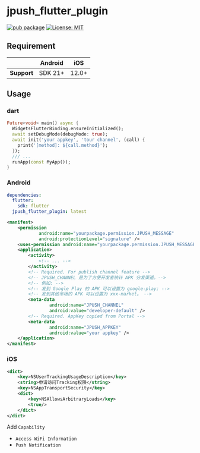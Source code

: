 # jpush_flutter_plugin

[![pub package][pkg_logo_link]][pkg_link]
[![License: MIT][license_badge]][license_link]

## Requirement

|             | Android | iOS   |
|-------------|---------|-------|
| **Support** | SDK 21+ | 12.0+ |

## Usage

### dart

```dart
Future<void> main() async {
  WidgetsFlutterBinding.ensureInitialized();
  await setDebugMode(debugMode: true);
  await init('your appkey', 'tour channel', (call) {
    print('[method]: ${call.method}');
  });
  /// ...
  runApp(const MyApp());
}
```

### Android

```yaml
dependencies:
  flutter:
    sdk: flutter
  jpush_flutter_plugin: latest
```

```xml
<manifest>
    <permission
            android:name="yourpackage.permission.JPUSH_MESSAGE"
            android:protectionLevel="signature" />
    <uses-permission android:name="yourpackage.permission.JPUSH_MESSAGE" />
    <application>
        <activity>
            <!-- ... -->
        </activity>
        <!-- Required. For publish channel feature -->
        <!-- JPUSH_CHANNEL 是为了方便开发者统计 APK 分发渠道。-->
        <!-- 例如: -->
        <!-- 发到 Google Play 的 APK 可以设置为 google-play; -->
        <!-- 发到其他市场的 APK 可以设置为 xxx-market。 -->
        <meta-data
                android:name="JPUSH_CHANNEL"
                android:value="developer-default" />
        <!-- Required. AppKey copied from Portal -->
        <meta-data
                android:name="JPUSH_APPKEY"
                android:value="your appkey" />
    </application>
</manifest>
```

### iOS

```xml
<dict>
    <key>NSUserTrackingUsageDescription</key>
    <string>申请访问Tracking权限</string>
    <key>NSAppTransportSecurity</key>
    <dict>
        <key>NSAllowsArbitraryLoads</key>
        <true/>
    </dict>
</dict>
```

Add `Capability`

- `Access WiFi Information`
- `Push Notification`

[license_badge]: https://img.shields.io/badge/license-MIT-blue.svg
[license_link]: https://opensource.org/licenses/MIT
[pkg_logo_link]: https://img.shields.io/pub/v/jpush_flutter_plugin.svg
[pkg_link]: https://pub.dev/packages/jpush_flutter_plugin
